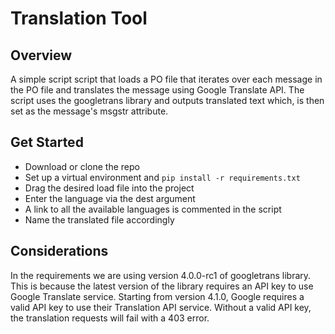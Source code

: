 # Translation Tool

## Overview
A simple script script that loads a PO file that iterates over each message in the PO file and translates the message using Google Translate API. 
The script uses the googletrans library and outputs translated text which, is then set as the message's msgstr attribute.

## Get Started
- Download or clone the repo
- Set up a virtual environment and `pip install -r requirements.txt`
- Drag the desired load file into the project
- Enter the language via the dest argument 
- A link to all the available languages is commented in the script
- Name the translated file accordingly

## Considerations
In the requirements we are using version 4.0.0-rc1 of googletrans library. This is because the latest version of the library requires an API key to use Google Translate service.
Starting from version 4.1.0, Google requires a valid API key to use their Translation API service. Without a valid API key, the translation requests will fail with a 403 error. 
